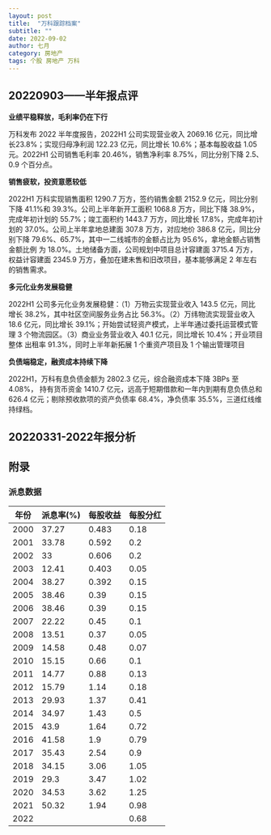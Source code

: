 ```yaml
---
layout: post
title:  "万科跟踪档案"
subtitle: ""
date: 2022-09-02
author: 七月
category: 房地产
tags: 个股 房地产 万科
---
```


## 20220903——半年报点评

**业绩平稳释放，毛利率仍在下行**

万科发布 2022 半年度报告，2022H1 公司实现营业收入 2069.16 亿元，同比增长23.8%；实现归母净利润 122.23 亿元，同比增长 10.6%；基本每股收益 1.05 元。2022H1 公司销售毛利率 20.46%，销售净利率 8.75%，同比分别下降 2.5、0.9 个百分点。

**销售疲软，投资意愿较低**

2022H1 万科实现销售面积 1290.7 万方，签约销售金额 2152.9 亿元，同比分别下降 41.1%和 39.3%。公司上半年新开工面积 1068.8 万方，同比下降 38.9%，完成年初计划的 55.7%；竣工面积约 1443.7 万方，同比增长 17.8%，完成年初计划的 37.0%。公司上半年拿地总建面 307.8 万方，对应地价 386.8 亿元，同比分别下降 79.6%、65.7%，其中一二线城市的金额占比为 95.6%，拿地金额占销售金额比例 为 18.0%。土地储备方面，公司规划中项目总计容建面 3715.4 万方，权益计容建面 2345.9 万方，叠加在建未售和旧改项目，基本能够满足 2 年左右的销售需求。

**多元化业务发展稳健**

2022H1 公司多元化业务发展稳健：（1）万物云实现营业收入 143.5 亿元，同比 增长 38.2%，其中社区空间服务业务占比 56.3%。（2）万纬物流实现营业收入 18.6 亿元，同比增长 39.1%；开始尝试轻资产模式，上半年通过委托运营模式管理 3 个物流园区。（3）商业业务营业收入 40.1 亿元，同比增长 10.4%；开业项目整体 出租率 91.3%，同时上半年新拓展 1 个重资产项目及 1 个输出管理项目

**负债端稳定，融资成本持续下降**

2022H1，万科有息负债金额为 2802.3 亿元，综合融资成本下降 3BPs 至 4.08%， 持有货币资金 1410.7 亿元，远高于短期借款和一年内到期有息负债总和 626.4 亿元；剔除预收款项的资产负债率 68.4%，净负债率 35.5%，三道红线维持绿档。

## 20220331-2022年报分析



## 附录

### 派息数据

| 年份 | 派息率(%) | 每股收益 | 每股分红 |
| ---- | --------- | -------- | -------- |
| 2000 | 37.27     | 0.483    | 0.18     |
| 2001 | 33.78     | 0.592    | 0.2      |
| 2002 | 33        | 0.606    | 0.2      |
| 2003 | 12.41     | 0.403    | 0.05     |
| 2004 | 38.27     | 0.392    | 0.15     |
| 2005 | 38.46     | 0.39     | 0.15     |
| 2006 | 38.46     | 0.39     | 0.15     |
| 2007 | 22.22     | 0.45     | 0.1      |
| 2008 | 13.51     | 0.37     | 0.05     |
| 2009 | 14.58     | 0.48     | 0.07     |
| 2010 | 15.15     | 0.66     | 0.1      |
| 2011 | 14.77     | 0.88     | 0.13     |
| 2012 | 15.79     | 1.14     | 0.18     |
| 2013 | 29.93     | 1.37     | 0.41     |
| 2014 | 34.97     | 1.43     | 0.5      |
| 2015 | 43.9      | 1.64     | 0.72     |
| 2016 | 41.58     | 1.9      | 0.79     |
| 2017 | 35.43     | 2.54     | 0.9      |
| 2018 | 34.15     | 3.06     | 1.05     |
| 2019 | 29.3      | 3.47     | 1.02     |
| 2020 | 34.53     | 3.62     | 1.25     |
| 2021 | 50.32     | 1.94     | 0.98     |
| 2022 |           |          | 0.68     |
